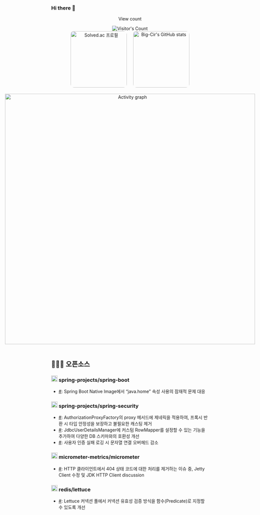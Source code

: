 ### Hi there :dog:

<div align=center>
<div align="center"> 
  <p>View count</p>
  <img src="https://profile-counter.glitch.me/big-cir/count.svg" alt="Visitor's Count" />
</div>

<div style="display: flex; flex-direction: column; align-items: center; justify-content: center; gap: 20px;">
  <div style="display: flex; align-items: center; justify-content: center; gap: 20px;">
    <a href="https://solved.ac/eodnjs0147">
      <img src="http://mazassumnida.wtf/api/generate_badge?boj=eodnjs0147" alt="Solved.ac 프로필" style="height: 180px; width: auto; border-radius: 10px;">
    </a>
    <img src="https://github-readme-stats.vercel.app/api?username=Big-Cir&show_icons=true&theme=xcode" alt="Big-Cir's GitHub stats" style="height: 180px; width: auto; border-radius: 10px;">
  </div>
  <a href="https://github.com/ashutosh00710/github-readme-activity-graph">
    <img src="https://github-readme-activity-graph.vercel.app/graph?username=big-cir&theme=xcode&hide_border=true&width=800" alt="Activity graph" style="width: 800px; max-width: 100%;">
  </a>
</div>
</div> <br>

## 👨🏻‍💻 오픈소스

### <img src="https://github.com/user-attachments/assets/8145b85a-113f-47c5-8775-8371b595e6b0" width="20" height="20"> spring-projects/spring-boot
- [#](https://github.com/spring-projects/spring-boot/pull/43517): Spring Boot Native Image에서 “java.home” 속성 사용의 잠재적 문제 대응

### <img src="https://github.com/user-attachments/assets/8145b85a-113f-47c5-8775-8371b595e6b0" width="20" height="20"> spring-projects/spring-security
- [#](https://github.com/spring-projects/spring-security/pull/16996): AuthorizationProxyFactory의 proxy 메서드에 제네릭을 적용하여, 프록시 반환 시 타입 안정성을 보장하고 불필요한 캐스팅 제거
- [#](https://github.com/spring-projects/spring-security/pull/16561): JdbcUserDetailsManager에 커스텀 RowMapper를 설정할 수 있는 기능을 추가하여 다양한 DB 스키마와의 호환성 개선
- [#](https://github.com/spring-projects/spring-security/pull/16513): 사용자 인증 실패 로깅 시 문자열 연결 오버헤드 감소

### <img src="https://github.com/user-attachments/assets/6b139ed6-3b96-4c59-8440-0e408a2b46a2" width="20" height="20"> micrometer-metrics/micrometer
- [#](https://github.com/micrometer-metrics/micrometer/pull/5825): HTTP 클라이언트에서 404 상태 코드에 대한 처리를 제거하는 이슈 중, Jetty Client 수정 및 JDK HTTP Client discussion 

### <img src="https://github.com/user-attachments/assets/fb6a50e3-eca6-4f19-ac5e-a36c105906cd" width="20" height="20"> redis/lettuce
- [#](https://github.com/redis/lettuce/pull/3138): Lettuce 커넥션 풀에서 커넥션 유효성 검증 방식을 함수(Predicate)로 지정할 수 있도록 개선
